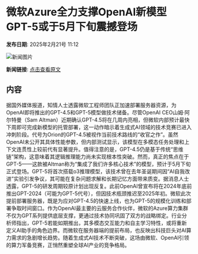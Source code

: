 # 微软Azure全力支撑OpenAI新模型 GPT-5或于5月下旬震撼登场

**发布日期**: 2025年2月21号 11:12

![新闻图片](https://pic.chinaz.com/picmap/202502061723412816_0.jpg)

**新闻链接**: [点击查看原文](https://www.aibase.com/zh/news/15588)

## 内容

据国外媒体报道，知情人士透露微软工程师团队正加速部署服务器资源，为OpenAI即将推出的GPT-4.5和GPT-5模型做技术储备。尽管OpenAI CEO山姆·阿尔特曼（Sam Altman）近期确认GPT-4.5将在几周内亮相，但微软内部预计最快下周即可完成新模型的托管部署，这一动作暗示着生成式AI领域的技术竞赛已进入冲刺阶段。代号为Orion的GPT-4.5被视作当前技术路线的“收官之作”。虽然OpenAI未公开其具体性能参数，但内部测试显示，该模型在多模态任务处理和上下文连贯性上较前代有显著提升。值得注意的是，GPT-4.5仍是基于传统“思维链”架构，这意味着其逻辑推理能力尚未实现根本性突破。然而，真正的焦点在于GPT-5——这款被Altman称为“集成了我们许多核心技术”的模型，预计于5月下旬正式登场。GPT-5将首次搭载o3推理模型，该技术曾在去年圣诞期间因“AI自我改进”实验引发争议，其可能在复杂问题求解和长期记忆方面带来质变。据消息人士透露，GPT-5的研发周期较原计划出现反复。此前OpenAI曾宣布将在2024年底前推出GPT-2024（可能为GPT-5代号），但因技术瓶颈推迟至2025年初。微软此次提前部署服务器，既是为应对GPT-4.5的快速上线，也为GPT-5的规模化训练和部署争取时间窗口。作为OpenAI最主要的云服务合作伙伴，微软的Azure算力集群不仅为GPT系列提供底层支撑，更通过技术协同巩固了双方的战略绑定。行业分析师指出，GPT-5若能如期推出，其多模态交互能力和自主学习特性，或将重新定义AI助手的角色边界。而微软在服务器端的提前布局，也反映出科技巨头对AI算力需求的急剧增长趋势。随着生成式AI技术不断突破，这场由微软、OpenAI引领的算力军备竞赛，正悄然重塑全球AI产业的竞争格局。
